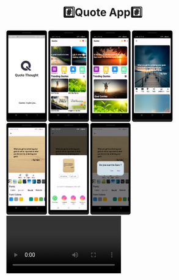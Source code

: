<h1 align="center">#️⃣Quote App#️⃣</h1>
<p>
  <P>
   <img src="https://github.com/harshdusane2103/Quote_App/blob/master/sp.png" width=21%,heigth=35%>
    <img src="https://github.com/harshdusane2103/Quote_App/blob/master/home.png" width=21%,heigth=35%>
     <img src="https://github.com/harshdusane2103/Quote_App/blob/master/home2.png" width=21%,heigth=35%>
      <img src="https://github.com/harshdusane2103/Quote_App/blob/master/quote.png" width=21%,heigth=35%>
       <img src="https://github.com/harshdusane2103/Quote_App/blob/master/detail.png" width=21%,heigth=35%>
        <img src="https://github.com/harshdusane2103/Quote_App/blob/master/share.png" width=21%,heigth=35%>
         <img src="https://github.com/harshdusane2103/Quote_App/blob/master/save.png" width=21%,heigth=35%>
    <video src="https://github.com/harshdusane2103/Quote_App/assets/161817658/4e1f7ceb-b97f-46c6-af8e-1f015b1df17e">
</P>
      
</p>




